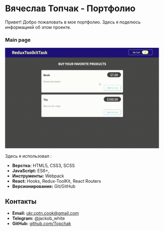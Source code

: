 # Вячеслав Топчак - Портфолио

Привет! Добро пожаловать в мое портфолио. Здесь я поделюсь информацией об этом проекте.



### Main page
![Main Page](https://github.com/Topchak/Portfolio-redux-toolkit/blob/main/show.gif)


Здесь я использовал :



- **Верстка:** HTML5, CSS3, SCSS
- **JavaScript:** ES6+, 
- **Инструменты:** Webpack 
- **React:** Hooks, Redux-ToolKit, React Routers
- **Версионирование:** Git/GitHub


## Контакты

- **Email:** ukr.cptn.cook@gmail.com
- **Telegram:** @jackob_white
- **GitHub:** [github.com/Topchak](https://github.com/Topchak)


